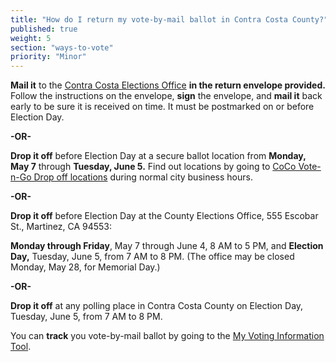 ```yaml
---
title: "How do I return my vote-by-mail ballot in Contra Costa County?"
published: true
weight: 5
section: "ways-to-vote"
priority: "Minor"
---
```


**Mail it** to the [Contra Costa Elections Office](#section-election-office-contact) **in the return envelope provided.** Follow the instructions on the envelope, **sign** the envelope, and **mail it** back early to be sure it is received on time. It must be postmarked on or before Election Day.  

 **-OR-**  

**Drop it off** before Election Day at a secure ballot location from **Monday, May 7** through **Tuesday, June 5.** Find out locations by going to [CoCo Vote-n-Go Drop off locations](https://www.cocovote.us/registration-and-voting-options/my-voting-information/#VoterLookupandSampleBallotSearch) during normal city business hours.   

 **-OR-**  

**Drop it off** before Election Day at the County Elections Office, 555 Escobar St., Martinez, CA 94553:  

 **Monday through Friday**, May 7 through June 4, 8 AM to 5 PM, and **Election Day,** Tuesday, June 5, from 7 AM to 8 PM. (The office may be closed Monday, May 28, for Memorial Day.)  

**-OR-**  

**Drop it off** at any polling place in Contra Costa County on Election Day, Tuesday, June 5, from 7 AM to 8 PM.  

You can **track** you vote-by-mail ballot by going to the [My Voting Information Tool](http://www.cocovote.us/registration-and-voting-options/my-voting-information/#VoterLookupandSampleBallotSearch).
